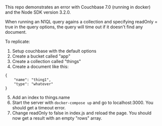 This repo demonstrates an error with Couchbase 7.0 (running in docker) and the Node SDK version 3.2.0.

When running an N1QL query agains a collection and specifying readOnly = true in the query options, the query will time out if it doesn't find any document.

To replicate:
1. Setup couchbase with the default options
2. Create a bucket called "app"
3. Create a collection called "things"
4. Create a document like this:
```
{
	"name": "thing1",
	"type": "whatever"
}
```
5. Add an index to things.name
6. Start the server with `docker-compose up` and go to localhost:3000. You should get a timeout error.
7. Change readOnly to false in index.js and reload the page. You should now get a result with an empty "rows" array.